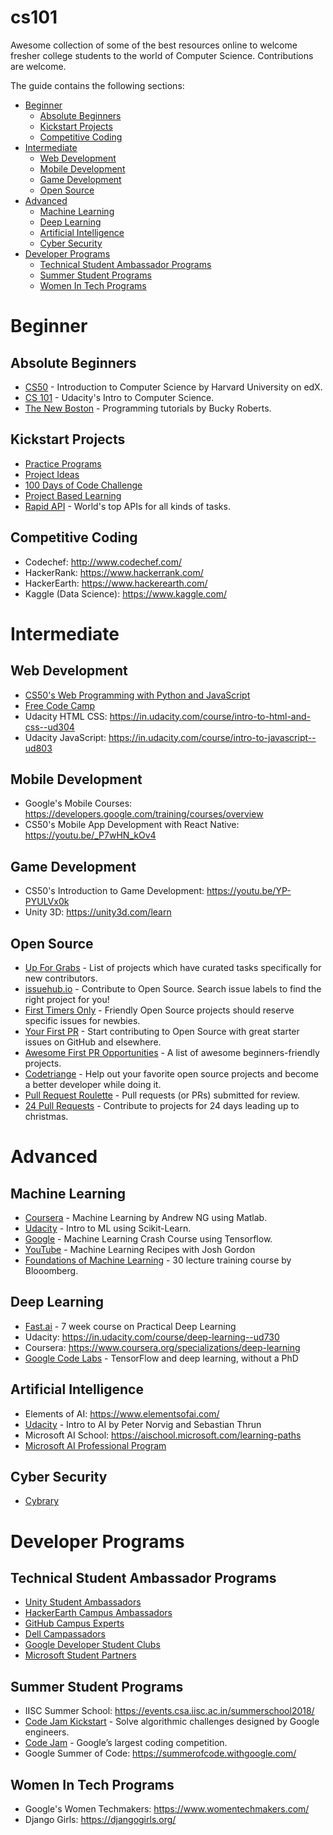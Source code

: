 # cs101
Awesome collection of some of the best resources online to welcome fresher college students to the world of Computer Science. Contributions are welcome.  

The guide contains the following sections:
* [Beginner](#beginner)  
  - [Absolute Beginners](#absolute-beginners)
  - [Kickstart Projects](#kickstart-projects)
  - [Competitive Coding](#competitive-coding)
* [Intermediate](#intermediate)
  - [Web Development](#web-development)
  - [Mobile Development](#mobile-development)
  - [Game Development](#game-development)
  - [Open Source](#open-source)
* [Advanced](#advanced)
  - [Machine Learning](#machine-learning)
  - [Deep Learning](#deep-learning)
  - [Artificial Intelligence](#artificial-intelligence)
  - [Cyber Security](#cyber-security)
* [Developer Programs](#developer-programs)
  - [Technical Student Ambassador Programs](#technical-student-ambassador-programs)
  - [Summer Student Programs](#summer-student-programs)
  - [Women In Tech Programs](#women-in-tech-programs)

# Beginner

## Absolute Beginners
* [CS50](https://www.edx.org/course/cs50s-introduction-computer-science-harvardx-cs50x) - Introduction to Computer Science by Harvard University on edX.
* [CS 101](https://in.udacity.com/course/intro-to-computer-science--cs101) - Udacity's Intro to Computer Science.
* [The New Boston](https://www.youtube.com/user/thenewboston/playlists) - Programming tutorials by Bucky Roberts.

## Kickstart Projects
* [Practice Programs](https://github.com/karan/Projects-Solutions)
* [Project Ideas](https://github.com/vicky002/1000_Projects)
* [100 Days of Code Challenge](http://www.100daysofcode.com/)
* [Project Based Learning](https://github.com/tuvtran/project-based-learning)
* [Rapid API](https://rapidapi.com/) - World's top APIs for all kinds of tasks.

## Competitive Coding
* Codechef: <http://www.codechef.com/>
* HackerRank: <https://www.hackerrank.com/>
* HackerEarth: <https://www.hackerearth.com/>
* Kaggle (Data Science): <https://www.kaggle.com/>

# Intermediate

## Web Development
* [CS50's Web Programming with Python and JavaScript](https://youtu.be/EOZDjqwvVG8)
* [Free Code Camp](https://www.freecodecamp.org/)
* Udacity HTML CSS: <https://in.udacity.com/course/intro-to-html-and-css--ud304>
* Udacity JavaScript: <https://in.udacity.com/course/intro-to-javascript--ud803>

## Mobile Development
* Google's Mobile Courses: <https://developers.google.com/training/courses/overview>
* CS50's Mobile App Development with React Native: <https://youtu.be/_P7wHN_kOv4>

## Game Development
* CS50's Introduction to Game Development: <https://youtu.be/YP-PYULVx0k>
* Unity 3D: <https://unity3d.com/learn>

## Open Source

- [Up For Grabs](http://up-for-grabs.net/) - List of projects which have curated tasks specifically for new contributors.
- [issuehub.io](http://issuehub.io/) - Contribute to Open Source. Search issue labels to find the right project for you!
- [First Timers Only](http://www.firsttimersonly.com/) - Friendly Open Source projects should reserve specific issues for newbies.
- [Your First PR](http://yourfirstpr.github.io/) - Start contributing to Open Source with great starter issues on GitHub and elsewhere.
- [Awesome First PR Opportunities](https://github.com/MunGell/awesome-for-beginners) - A list of awesome beginners-friendly projects.
- [Codetriange](https://www.codetriage.com/) - Help out your favorite open source projects and become a better developer while doing it.
- [Pull Request Roulette](http://PullRequestRoulette.com) - Pull requests (or PRs) submitted for review.
- [24 Pull Requests](http://24pullrequests.com) - Contribute to projects for 24 days leading up to christmas.

# Advanced

## Machine Learning
* [Coursera](https://www.coursera.org/learn/machine-learning) - Machine Learning by Andrew NG using Matlab.
* [Udacity](https://in.udacity.com/course/intro-to-machine-learning--ud120) - Intro to ML using Scikit-Learn.
* [Google](https://developers.google.com/machine-learning/crash-course/prereqs-and-prework) - Machine Learning Crash Course using Tensorflow.
* [YouTube](https://www.youtube.com/playlist?list=PLOU2XLYxmsIIuiBfYad6rFYQU_jL2ryal) - Machine Learning Recipes with Josh Gordon
* [Foundations of Machine Learning](https://bloomberg.github.io/foml/#home) - 30 lecture training course by Blooomberg.

## Deep Learning
* [Fast.ai](http://course.fast.ai/) - 7 week course on Practical Deep Learning
* Udacity: <https://in.udacity.com/course/deep-learning--ud730>
* Coursera: <https://www.coursera.org/specializations/deep-learning>
* [Google Code Labs](https://codelabs.developers.google.com/codelabs/cloud-tensorflow-mnist/#0) - TensorFlow and deep learning, without a PhD

## Artificial Intelligence
* Elements of AI: <https://www.elementsofai.com/>
* [Udacity](https://in.udacity.com/course/intro-to-artificial-intelligence--cs271) - Intro to AI by Peter Norvig and Sebastian Thrun
* Microsoft AI School: <https://aischool.microsoft.com/learning-paths>
* [Microsoft AI Professional Program](https://academy.microsoft.com/en-us/professional-program/tracks/artificial-intelligence/)

## Cyber Security
* [Cybrary](https://www.cybrary.it/catalog/?level=beginner)

# Developer Programs

## Technical Student Ambassador Programs
* [Unity Student Ambassadors](https://unity3d.com/student-ambassadors)
* [HackerEarth Campus Ambassadors](https://www.hackerearth.com/docs/wiki/campus/introduction/)
* [GitHub Campus Experts](https://education.github.com/students/experts)
* [Dell Campassadors](http://www.dellcampassador.com/)
* [Google Developer Student Clubs](https://docs.google.com/document/d/1ID21JDIYQ144tH0XSwOXF4nF5JWUbXIxAlmP4DWrOwU/edit)
* [Microsoft Student Partners](https://msdn.microsoft.com/en-in/microsoftstudentpartners.aspx)

## Summer Student Programs
* IISC Summer School: <https://events.csa.iisc.ac.in/summerschool2018/>
* [Code Jam Kickstart](https://code.google.com/codejam/kickstart/) - Solve algorithmic challenges designed by Google engineers.
* [Code Jam](https://code.google.com/codejam/) - Google’s largest coding competition.
* Google Summer of Code: <https://summerofcode.withgoogle.com/>

## Women In Tech Programs
* Google's Women Techmakers: <https://www.womentechmakers.com/>
* Django Girls: <https://djangogirls.org/>
